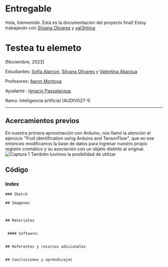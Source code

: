 # Entregable
Hola, bienvenido. 
Esta es la documentacion del proyecto final!
Estoy trabajando con [Silvana Olivares](https://github.com/kquita) y [val3ntiina](https://github.com/val3ntiina)



# Testea tu elemeto

[Noviembre, 2023]

Estudiantes: [Sofia Alarcon](https://github.com/sofantasyy), [Silvana Olivares](https://github.com/kquita) y [Valentina Abarzua](https://github.com/val3ntiina)

Profesores: [Aaron Montoya](https://github.com/montoyamoraga)

Ayudante : [Ignacio Passalacqua](https://github.com/ipassala)

Ramo: Inteligencia artificial (AUDIV027-1)
_____
## Acercamientos previos
En nuestra primera aproximación con Arduino, nos llamó la atención el ejercicio "Fruit identification using Arduino and TensorFlow", que en ese entonces modificamos la base de datos para ingresar nuestro propio registro cromático y su asociación con un objeto distinto al original.
![Captura 1](https://github.com/sofantasyy/audiv027-2023-2/assets/142052341/ba33585b-9195-4943-a2a8-7b7b2927009c)
También tuvimos la posibilidad de utilizar 

## Código
### Index


```
### Sketch

## Imagenes



## Materiales 


 #### Software: 


## Referentes y recursos adicionales


## Conclusiones y aprendizajes 
